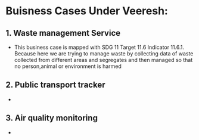 # Buisness Cases Under Veeresh:

## 1. Waste management Service
- This business case is mapped with SDG 11 Target 11.6 Indicator 11.6.1. Because here we are trying to manage waste by collecting data of waste collected from different areas and segregates and then managed so that no person,animal or environment is harmed

## 2. Public transport tracker
- 

## 3. Air quality monitoring
- 
